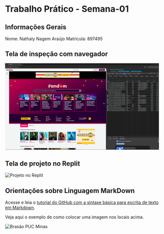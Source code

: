 # Trabalho Prático - Semana-01

## Informações Gerais

Nome: Nathaly Nagem Araújo
Matricula: 897495

## Tela de inspeção com navegador

![Inspeção com navegador](images/inspeção%20do%20navegador.png)

## Tela de projeto no Replit

![Projeto no Replit](images/Página%20web.png)


## Orientações sobre Linguagem MarkDown

Acesse e leia o [tutorial do GitHub com a sintaxe básica para escrita de texto em Markdown](https://docs.github.com/pt/get-started/writing-on-github/getting-started-with-writing-and-formatting-on-github/basic-writing-and-formatting-syntax).

Veja aqui o exemplo de como colocar uma imagem nos locais acima. 

![Brasão PUC Minas](images/brasao_puc.png)

